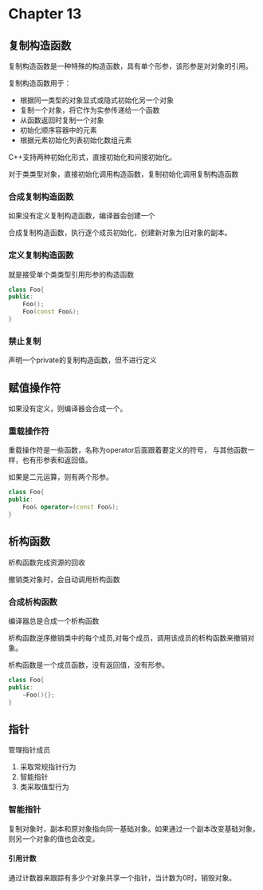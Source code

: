 # Chapter 13

## 复制构造函数

复制构造函数是一种特殊的构造函数，具有单个形参，该形参是对对象的引用。

复制构造函数用于：
+ 根据同一类型的对象显式或隐式初始化另一个对象
+ 复制一个对象，将它作为实参传递给一个函数
+ 从函数返回时复制一个对象
+ 初始化顺序容器中的元素
+ 根据元素初始化列表初始化数组元素

C++支持两种初始化形式，直接初始化和间接初始化。

对于类类型对象，直接初始化调用构造函数，复制初始化调用复制构造函数


### 合成复制构造函数

如果没有定义复制构造函数，编译器会创建一个

合成复制构造函数，执行逐个成员初始化，创建新对象为旧对象的副本。

### 定义复制构造函数

就是接受单个类类型引用形参的构造函数

``` c++
class Foo{
public:
	Foo();
	Foo(const Foo&);
}
```

### 禁止复制

声明一个private的复制构造函数，但不进行定义

## 赋值操作符

如果没有定义，则编译器会合成一个。

### 重载操作符

重载操作符是一些函数，名称为operator后面跟着要定义的符号，
与其他函数一样，也有形参表和返回值。

如果是二元运算，则有两个形参。

``` c++
class Foo{
public:
	Foo& operator=(const Foo&);
}
```

## 析构函数

析构函数完成资源的回收

撤销类对象时，会自动调用析构函数

### 合成析构函数

编译器总是合成一个析构函数

析构函数逆序撤销类中的每个成员,对每个成员，调用该成员的析构函数来撤销对象。

析构函数是一个成员函数，没有返回值，没有形参。

``` c++
class Foo{
public:
	~Foo(){};
}
```

## 指针

管理指针成员
1. 采取常规指针行为
2. 智能指针
3. 类采取值型行为

### 智能指针

复制对象时，副本和原对象指向同一基础对象。如果通过一个副本改变基础对象，则另一个对象的值也会改变。

#### 引用计数

通过计数器来跟踪有多少个对象共享一个指针，当计数为0时，销毁对象。



